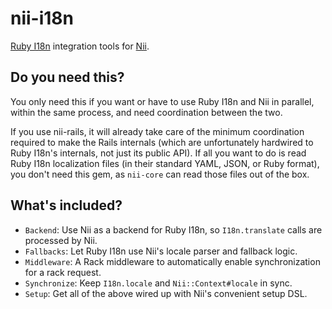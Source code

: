 # nii-i18n

[Ruby I18n](https://github.com/ruby-i18n/i18n) integration tools for [Nii](https://github.com/rkh/nii).

## Do you need this?

You only need this if you want or have to use Ruby I18n and Nii in parallel, within the same process, and need coordination between the two.

If you use nii-rails, it will already take care of the minimum coordination required to make the Rails internals (which are unfortunately hardwired to Ruby I18n's internals, not just its public API). If all you want to do is read Ruby I18n localization files (in their standard YAML, JSON, or Ruby format), you don't need this gem, as `nii-core` can read those files out of the box.

## What's included?

* `Backend`: Use Nii as a backend for Ruby I18n, so `I18n.translate` calls are processed by Nii.
* `Fallbacks`: Let Ruby I18n use Nii's locale parser and fallback logic.
* `Middleware`: A Rack middleware to automatically enable synchronization for a rack request.
* `Synchronize`: Keep `I18n.locale` and `Nii::Context#locale` in sync.
* `Setup`: Get all of the above wired up with Nii's convenient setup DSL.
